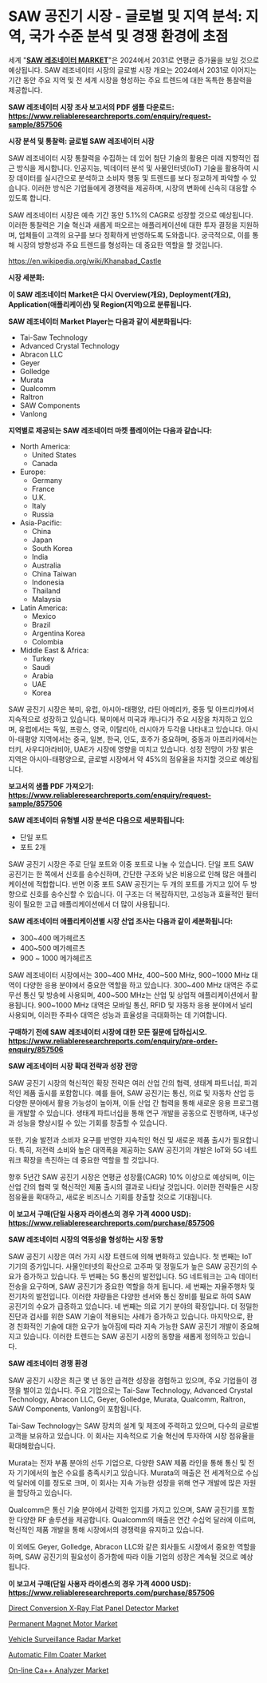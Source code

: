 <p><h1>SAW 공진기 시장 - 글로벌 및 지역 분석: 지역, 국가 수준 분석 및 경쟁 환경에 초점</h1></p><p>세계 "<strong><a href="https://www.reliableresearchreports.com/saw-resonator-r857506?utm_campaign=106&utm_medium=8&utm_source=Github&utm_content=ia&utm_term=30102024&utm_id=saw-resonator">SAW 레조네이터 MARKET</a></strong>"은 2024에서 2031로 연평균 증가율을 보일 것으로 예상됩니다. SAW 레조네이터 시장의 글로벌 시장 개요는 2024에서 2031로 이어지는 기간 동안 주요 지역 및 전 세계 시장을 형성하는 주요 트렌드에 대한 독특한 통찰력을 제공합니다.</p>
<p><strong>SAW 레조네이터 시장 조사 보고서의 PDF 샘플 다운로드: <a href="https://www.reliableresearchreports.com/enquiry/request-sample/857506?utm_campaign=106&utm_medium=8&utm_source=Github&utm_content=ia&utm_term=30102024&utm_id=saw-resonator">https://www.reliableresearchreports.com/enquiry/request-sample/857506</a></strong></p>
<p><strong>시장 분석 및 통찰력: 글로벌 SAW 레조네이터 시장</strong></p>
<p><p>SAW 레조네이터 시장 통찰력을 수집하는 데 있어 첨단 기술의 활용은 미래 지향적인 접근 방식을 제시합니다. 인공지능, 빅데이터 분석 및 사물인터넷(IoT) 기술을 활용하여 시장 데이터를 실시간으로 분석하고 소비자 행동 및 트렌드를 보다 정교하게 파악할 수 있습니다. 이러한 방식은 기업들에게 경쟁력을 제공하며, 시장의 변화에 신속히 대응할 수 있도록 합니다. </p><p>SAW 레조네이터 시장은 예측 기간 동안 5.1%의 CAGR로 성장할 것으로 예상됩니다. 이러한 통찰력은 기술 혁신과 새롭게 떠오르는 애플리케이션에 대한 투자 결정을 지원하며, 업체들이 고객의 요구를 보다 정확하게 반영하도록 도와줍니다. 궁극적으로, 이를 통해 시장의 방향성과 주요 트렌드를 형성하는 데 중요한 역할을 할 것입니다.</p></p>
<p><a href="%7CAUTHORITHY_DOMAIN_URL%7C?utm_campaign=106&utm_medium=8&utm_source=Github&utm_content=ia&utm_term=30102024&utm_id=saw-resonator">https://en.wikipedia.org/wiki/Khanabad_Castle</a></p>
<p><strong>시장 세분화:</strong></p>
<p><strong>이 SAW 레조네이터 Market은 다시 Overview(개요), Deployment(개요), Application(애플리케이션) 및 Region(지역)으로 분류됩니다.</strong></p>
<p><strong>SAW 레조네이터 Market Player는 다음과 같이 세분화됩니다:</strong></p>
<p><ul><li>Tai-Saw Technology</li><li>Advanced Crystal Technology</li><li>Abracon LLC</li><li>Geyer</li><li>Golledge</li><li>Murata</li><li>Qualcomm</li><li>Raltron</li><li>SAW Components</li><li>Vanlong</li></ul></p>
<p><strong>지역별로 제공되는 SAW 레조네이터 마켓 플레이어는 다음과 같습니다:</strong></p>
<p><ul>
    <li>
        North America:
        <ul>
            <li>United States</li>
            <li>Canada</li>
        </ul>
    </li>
    <li>
        Europe:
        <ul>
            <li>Germany</li>
            <li>France</li>
            <li>U.K.</li>
            <li>Italy</li>
            <li>Russia</li>
        </ul>
    </li>
    <li>
        Asia-Pacific:
        <ul>
            <li>China</li>
            <li>Japan</li>
            <li>South Korea</li>
            <li>India</li>
            <li>Australia</li>
            <li>China Taiwan</li>
            <li>Indonesia</li>
            <li>Thailand</li>
            <li>Malaysia</li>
        </ul>
    </li>
    <li>
        Latin America:
        <ul>
            <li>Mexico</li>
            <li>Brazil</li>
            <li>Argentina Korea</li>
            <li>Colombia</li>
        </ul>
    </li>
    <li>
        Middle East & Africa:
        <ul>
            <li>Turkey</li>
            <li>Saudi</li>
            <li>Arabia</li>
            <li>UAE</li>
            <li>Korea</li>
        </ul>
    </li>
    </ul></p>
<p><p>SAW 공진기 시장은 북미, 유럽, 아시아-태평양, 라틴 아메리카, 중동 및 아프리카에서 지속적으로 성장하고 있습니다. 북미에서 미국과 캐나다가 주요 시장을 차지하고 있으며, 유럽에서는 독일, 프랑스, 영국, 이탈리아, 러시아가 두각을 나타내고 있습니다. 아시아-태평양 지역에서는 중국, 일본, 한국, 인도, 호주가 중요하며, 중동과 아프리카에서는 터키, 사우디아라비아, UAE가 시장에 영향을 미치고 있습니다. 성장 전망이 가장 밝은 지역은 아시아-태평양으로, 글로벌 시장에서 약 45%의 점유율을 차지할 것으로 예상됩니다.</p></p>
<p><strong>보고서의 샘플 PDF 가져오기: <a href="https://www.reliableresearchreports.com/enquiry/request-sample/857506?utm_campaign=106&utm_medium=8&utm_source=Github&utm_content=ia&utm_term=30102024&utm_id=saw-resonator">https://www.reliableresearchreports.com/enquiry/request-sample/857506</a></strong></p>
<p><strong>SAW 레조네이터 유형별 시장 분석은 다음으로 세분화됩니다:</strong></p>
<p><ul><li>단일 포트</li><li>포트 2개</li></ul></p>
<p><p>SAW 공진기 시장은 주로 단일 포트와 이중 포트로 나눌 수 있습니다. 단일 포트 SAW 공진기는 한 쪽에서 신호를 송수신하며, 간단한 구조와 낮은 비용으로 인해 많은 애플리케이션에 적합합니다. 반면 이중 포트 SAW 공진기는 두 개의 포트를 가지고 있어 두 방향으로 신호를 송수신할 수 있습니다. 이 구조는 더 복잡하지만, 고성능과 효율적인 필터링이 필요한 고급 애플리케이션에서 더 많이 사용됩니다.</p></p>
<p><strong>SAW 레조네이터 애플리케이션별 시장 산업 조사는 다음과 같이 세분화됩니다:</strong></p>
<p><ul><li>300~400 메가헤르츠</li><li>400~500 메가헤르츠</li><li>900 ~ 1000 메가헤르츠</li></ul></p>
<p><p>SAW 레조네이터 시장에서는 300~400 MHz, 400~500 MHz, 900~1000 MHz 대역이 다양한 응용 분야에서 중요한 역할을 하고 있습니다. 300~400 MHz 대역은 주로 무선 통신 및 방송에 사용되며, 400~500 MHz는 산업 및 상업적 애플리케이션에서 활용됩니다. 900~1000 MHz 대역은 모바일 통신, RFID 및 자동차 응용 분야에서 널리 사용되며, 이러한 주파수 대역은 성능과 효율성을 극대화하는 데 기여합니다.</p></p>
<p><strong>구매하기 전에 SAW 레조네이터 시장에 대한 모든 질문에 답하십시오. <a href="https://www.reliableresearchreports.com/enquiry/pre-order-enquiry/857506?utm_campaign=106&utm_medium=8&utm_source=Github&utm_content=ia&utm_term=30102024&utm_id=saw-resonator">https://www.reliableresearchreports.com/enquiry/pre-order-enquiry/857506</a></strong></p>
<p><strong>SAW 레조네이터 시장 확대 전략과 성장 전망</strong></p>
<p><p>SAW 공진기 시장의 혁신적인 확장 전략은 여러 산업 간의 협력, 생태계 파트너십, 파괴적인 제품 출시를 포함합니다. 예를 들어, SAW 공진기는 통신, 의료 및 자동차 산업 등 다양한 분야에서 활용 가능성이 높아져, 이들 산업 간 협력을 통해 새로운 응용 프로그램을 개발할 수 있습니다. 생태계 파트너십을 통해 연구 개발을 공동으로 진행하며, 내구성과 성능을 향상시킬 수 있는 기회를 창출할 수 있습니다. </p><p>또한, 기술 발전과 소비자 요구를 반영한 지속적인 혁신 및 새로운 제품 출시가 필요합니다. 특히, 저전력 소비와 높은 대역폭을 제공하는 SAW 공진기의 개발은 IoT와 5G 네트워크 확장을 촉진하는 데 중요한 역할을 할 것입니다.</p><p>향후 5년간 SAW 공진기 시장은 연평균 성장률(CAGR) 10% 이상으로 예상되며, 이는 산업 간의 협력 및 혁신적인 제품 출시의 결과로 나타날 것입니다. 이러한 전략들은 시장 점유율을 확대하고, 새로운 비즈니스 기회를 창출할 것으로 기대됩니다.</p></p>
<p><strong>이 보고서 구매(단일 사용자 라이센스의 경우 가격 4000 USD): <a href="https://www.reliableresearchreports.com/purchase/857506?utm_campaign=106&utm_medium=8&utm_source=Github&utm_content=ia&utm_term=30102024&utm_id=saw-resonator">https://www.reliableresearchreports.com/purchase/857506</a></strong></p>
<p><strong>SAW 레조네이터 시장의 역동성을 형성하는 시장 동향</strong></p>
<p><p>SAW 공진기 시장은 여러 가지 시장 트렌드에 의해 변화하고 있습니다. 첫 번째는 IoT 기기의 증가입니다. 사물인터넷의 확산으로 고주파 및 정밀도가 높은 SAW 공진기의 수요가 증가하고 있습니다. 두 번째는 5G 통신의 발전입니다. 5G 네트워크는 고속 데이터 전송을 요구하며, SAW 공진기가 중요한 역할을 하게 됩니다. 세 번째는 자율주행차 및 전기차의 발전입니다. 이러한 차량들은 다양한 센서와 통신 장비를 필요로 하여 SAW 공진기의 수요가 급증하고 있습니다. 네 번째는 의료 기기 분야의 확장입니다. 더 정밀한 진단과 검사를 위한 SAW 기술이 적용되는 사례가 증가하고 있습니다. 마지막으로, 환경 친화적인 기술에 대한 요구가 높아짐에 따라 지속 가능한 SAW 공진기 개발이 중요해지고 있습니다. 이러한 트렌드는 SAW 공진기 시장의 동향을 새롭게 정의하고 있습니다.</p></p>
<p><strong>SAW 레조네이터 경쟁 환경</strong></p>
<p><p>SAW 공진기 시장은 최근 몇 년 동안 급격한 성장을 경험하고 있으며, 주요 기업들이 경쟁을 벌이고 있습니다. 주요 기업으로는 Tai-Saw Technology, Advanced Crystal Technology, Abracon LLC, Geyer, Golledge, Murata, Qualcomm, Raltron, SAW Components, Vanlong이 포함됩니다.</p><p>Tai-Saw Technology는 SAW 장치의 설계 및 제조에 주력하고 있으며, 다수의 글로벌 고객을 보유하고 있습니다. 이 회사는 지속적으로 기술 혁신에 투자하여 시장 점유율을 확대해왔습니다. </p><p>Murata는 전자 부품 분야의 선두 기업으로, 다양한 SAW 제품 라인을 통해 통신 및 전자 기기에서의 높은 수요를 충족시키고 있습니다. Murata의 매출은 전 세계적으로 수십억 달러에 이를 정도로 크며, 이 회사는 지속 가능한 성장을 위해 연구 개발에 많은 자원을 할당하고 있습니다.</p><p>Qualcomm은 통신 기술 분야에서 강력한 입지를 가지고 있으며, SAW 공진기를 포함한 다양한 RF 솔루션을 제공합니다. Qualcomm의 매출은 연간 수십억 달러에 이르며, 혁신적인 제품 개발을 통해 시장에서의 경쟁력을 유지하고 있습니다.</p><p>이 외에도 Geyer, Golledge, Abracon LLC와 같은 회사들도 시장에서 중요한 역할을 하며, SAW 공진기의 필요성이 증가함에 따라 이들 기업의 성장은 계속될 것으로 예상됩니다.</p></p>
<p><strong>이 보고서 구매(단일 사용자 라이센스의 경우 가격 4000 USD): <a href="https://www.reliableresearchreports.com/purchase/857506?utm_campaign=106&utm_medium=8&utm_source=Github&utm_content=ia&utm_term=30102024&utm_id=saw-resonator">https://www.reliableresearchreports.com/purchase/857506</a></strong></p>
<p><p><a href="https://issuu.com/reportprime-2/docs/direct-conversion-x-ray-flat-panel-_d7619cbdc3c6d8?utm_campaign=106&utm_medium=8&utm_source=Github&utm_content=ia&utm_term=30102024&utm_id=saw-resonator">Direct Conversion X-Ray Flat Panel Detector Market</a></p><p><a href="https://www.linkedin.com/pulse/permanent-magnet-motor-market-global-trends-forecast-2024-2031-q6wof?utm_campaign=106&utm_medium=8&utm_source=Github&utm_content=ia&utm_term=30102024&utm_id=saw-resonator">Permanent Magnet Motor Market</a></p><p><a href="https://issuu.com/reportprime-2/docs/vehicle-surveillance-radar-market-s_97c6266a6503de?utm_campaign=106&utm_medium=8&utm_source=Github&utm_content=ia&utm_term=30102024&utm_id=saw-resonator">Vehicle Surveillance Radar Market</a></p><p><a href="https://github.com/ParvinKhatun77/Market-Research-Report-List-1/blob/main/automatic-film-coater-market.md?utm_campaign=106&utm_medium=8&utm_source=Github&utm_content=ia&utm_term=30102024&utm_id=saw-resonator">Automatic Film Coater Market</a></p><p><a href="https://github.com/aiko92han/Market-Research-Report-List-1/blob/main/on-line-ca-analyzer-market.md?utm_campaign=106&utm_medium=8&utm_source=Github&utm_content=ia&utm_term=30102024&utm_id=saw-resonator">On-line Ca++ Analyzer Market</a></p></p>
